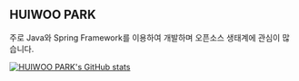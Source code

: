 ## HUIWOO PARK
주로 Java와 Spring Framework를 이용하여 개발하며 오픈소스 생태계에 관심이 많습니다.

[![HUIWOO PARK's GitHub stats](https://github-readme-stats.vercel.app/api?username=parkhuiwo0)](https://github.com/anuraghazra/github-readme-stats)
